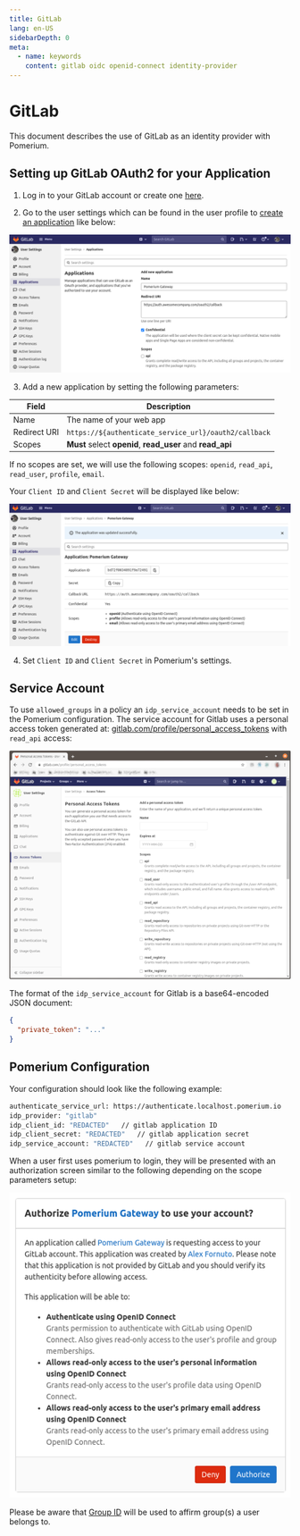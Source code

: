 ```yaml
---
title: GitLab
lang: en-US
sidebarDepth: 0
meta:
  - name: keywords
    content: gitlab oidc openid-connect identity-provider
---
```


# GitLab

This document describes the use of GitLab as an identity provider with Pomerium.

## Setting up GitLab OAuth2 for your Application

1. Log in to your GitLab account or create one [here](https://gitlab.com/users/sign_in).

2. Go to the user settings which can be found in the user profile to [create an application](https://gitlab.com/profile/applications) like below:

![create an application](./img/gitlab/gitlab-create-applications.png)

3. Add a new application by setting the following parameters:

Field        | Description
------------ | --------------------------------------------
Name         | The name of your web app
Redirect URI | `https://${authenticate_service_url}/oauth2/callback`
Scopes       | **Must** select **openid**, **read_user** and **read_api**

If no scopes are set, we will use the following scopes: `openid`, `read_api`, `read_user`, `profile`, `email`.

Your `Client ID` and `Client Secret` will be displayed like below:

![Gitlab OAuth Client ID and Secret](./img/gitlab/gitlab-credentials.png)

4. Set `Client ID` and `Client Secret` in Pomerium's settings.

## Service Account

To use `allowed_groups` in a policy an `idp_service_account` needs to be set in the Pomerium configuration. The service account for Gitlab uses a personal access token generated at: [gitlab.com/profile/personal_access_tokens](https://gitlab.com/profile/personal_access_tokens) with `read_api` access:

![Gitlab Personal Access Token](./img/gitlab/gitlab-personal-access-token.png)


The format of the `idp_service_account` for Gitlab is a base64-encoded JSON document:

```json
{
  "private_token": "..."
}
```

## Pomerium Configuration

Your configuration should look like the following example:

```bash
authenticate_service_url: https://authenticate.localhost.pomerium.io
idp_provider: "gitlab"
idp_client_id: "REDACTED"   // gitlab application ID
idp_client_secret: "REDACTED"   // gitlab application secret
idp_service_account: "REDACTED"   // gitlab service account
```

When a user first uses pomerium to login, they will be presented with an authorization screen similar to the following depending on the scope parameters setup:

![gitlab access authorization screen](./img/gitlab/gitlab-verify-access.png)

Please be aware that [Group ID](https://docs.gitlab.com/ee/api/groups.html#details-of-a-group) will be used to affirm group(s) a user belongs to.
